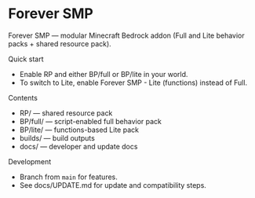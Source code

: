 # Forever SMP

Forever SMP — modular Minecraft Bedrock addon (Full and Lite behavior packs + shared resource pack).

Quick start
- Enable RP and either BP/full or BP/lite in your world.
- To switch to Lite, enable Forever SMP - Lite (functions) instead of Full.

Contents
- RP/  — shared resource pack
- BP/full/  — script-enabled full behavior pack
- BP/lite/  — functions-based Lite pack
- builds/  — build outputs
- docs/  — developer and update docs

Development
- Branch from `main` for features.
- See docs/UPDATE.md for update and compatibility steps.